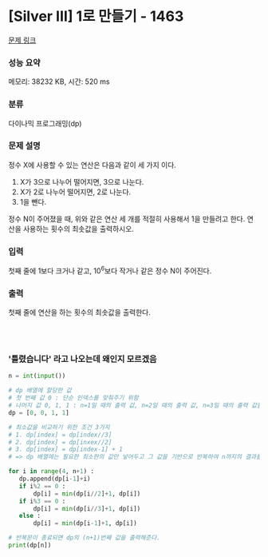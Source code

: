 # [Silver III] 1로 만들기 - 1463 

[문제 링크](https://www.acmicpc.net/problem/1463) 

### 성능 요약

메모리: 38232 KB, 시간: 520 ms

### 분류

다이나믹 프로그래밍(dp)

### 문제 설명

<p>정수 X에 사용할 수 있는 연산은 다음과 같이 세 가지 이다.</p>

<ol>
	<li>X가 3으로 나누어 떨어지면, 3으로 나눈다.</li>
	<li>X가 2로 나누어 떨어지면, 2로 나눈다.</li>
	<li>1을 뺀다.</li>
</ol>

<p>정수 N이 주어졌을 때, 위와 같은 연산 세 개를 적절히 사용해서 1을 만들려고 한다. 연산을 사용하는 횟수의 최솟값을 출력하시오.</p>

### 입력 

 <p>첫째 줄에 1보다 크거나 같고, 10<sup>6</sup>보다 작거나 같은 정수 N이 주어진다.</p>

### 출력 

 <p>첫째 줄에 연산을 하는 횟수의 최솟값을 출력한다.</p>
 
 <br>
 <br>
 
 ### '틀렸습니다' 라고 나오는데 왜인지 모르겠음
 ```python
 n = int(input())

# dp 배열에 할당한 값
# 첫 번째 값 0 : 단순 인덱스를 맞춰주기 위함
# 나머지 값 0, 1, 1 : n=1일 때의 출력 값, n=2일 때의 출력 값, n=3일 때의 출력 값을 순서대로 할당
dp = [0, 0, 1, 1]

# 최소값을 비교하기 위한 조건 3가지
# 1. dp[index] = dp[index//3]
# 2. dp[index] = dp[inxex//2]
# 3. dp[index] = dp[index-1] + 1
# => dp 배열에는 필요한 최소한의 값만 넣어두고 그 값을 기반으로 반복하여 n까지의 결과를 할당한다.

for i in range(4, n+1) :
    dp.append(dp[i-1]+i)
    if i%2 == 0 :
        dp[i] = min(dp[i//2]+1, dp[i])
    if i%3 == 0 :
        dp[i] = min(dp[i//3]+1, dp[i])
    else :
        dp[i] = min(dp[i-1]+1, dp[i])

# 반복문이 종료되면 dp의 (n+1)번째 값을 출력해준다.
print(dp[n])
```

